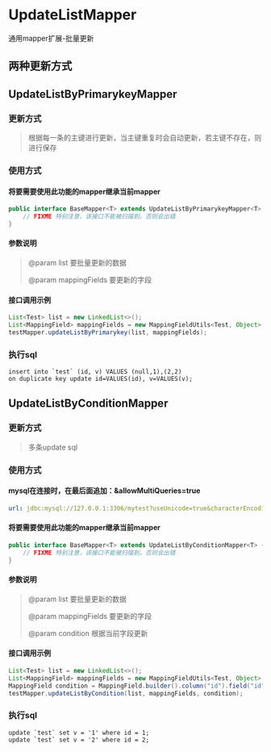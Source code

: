 # UpdateListMapper

通用mapper扩展-批量更新

## 两种更新方式

## UpdateListByPrimarykeyMapper

### 更新方式

> 根据每一条的主键进行更新，当主键重复时会自动更新，若主键不存在，则进行保存

### 使用方式

#### 将要需要使用此功能的mapper继承当前mapper

```java
public interface BaseMapper<T> extends UpdateListByPrimarykeyMapper<T> {
    // FIXME 特别注意，该接口不能被扫描到，否则会出错
}
```

#### 参数说明

> @param list          要批量更新的数据 
>
> @param mappingFields 要更新的字段

#### 接口调用示例

```java
List<Test> list = new LinkedList<>();
List<MappingField> mappingFields = new MappingFieldUtils<Test, Object>(Test.class).put(Test::getId).put(Test::getV).toMappingFieldList();
testMapper.updateListByPrimarykey(list, mappingFields);
```

### 执行sql

```mysql
insert into `test` (id, v) VALUES (null,1),(2,2) 
on duplicate key update id=VALUES(id), v=VALUES(v);
```

## UpdateListByConditionMapper

### 更新方式

> 多条update sql

### 使用方式

#### mysql在连接时，在最后面追加：&allowMultiQueries=true

```yaml
url: jdbc:mysql://127.0.0.1:3306/mytest?useUnicode=true&characterEncoding=UTF-8&zeroDateTimeBehavior=convertToNull&allowMultiQueries=true
```

#### 将要需要使用此功能的mapper继承当前mapper

```java
public interface BaseMapper<T> extends UpdateListByConditionMapper<T> {
    // FIXME 特别注意，该接口不能被扫描到，否则会出错
}
```

#### 参数说明

> @param list          要批量更新的数据 
>
> @param mappingFields 要更新的字段
>
> @param condition     根据当前字段更新

#### 接口调用示例

```java
List<Test> list = new LinkedList<>();
List<MappingField> mappingFields = new MappingFieldUtils<Test, Object>(Test.class).put(Test::getId).put(Test::getV).toMappingFieldList();
MappingField condition = MappingField.builder().column("id").field("id").build();
testMapper.updateListByCondition(list, mappingFields, condition);
```

### 执行sql

```mysql
update `test` set v = '1' where id = 1;
update `test` set v = '2' where id = 2;
```